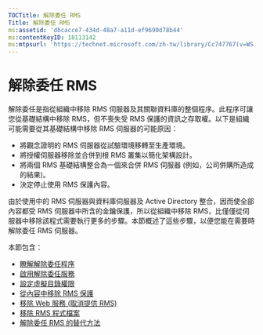 ```yaml
---
TOCTitle: 解除委任 RMS
Title: 解除委任 RMS
ms:assetid: 'dbcacce7-434d-48a7-a11d-ef9690d78b44'
ms:contentKeyID: 18113142
ms:mtpsurl: 'https://technet.microsoft.com/zh-tw/library/Cc747767(v=WS.10)'
---
```


解除委任 RMS
============

解除委任是指從組織中移除 RMS 伺服器及其關聯資料庫的整個程序。此程序可讓您從基礎結構中移除 RMS，但不喪失受 RMS 保護的資訊之存取權。以下是組織可能需要從其基礎結構中移除 RMS 伺服器的可能原因：

-   將觀念證明的 RMS 伺服器從試驗環境移轉至生產環境。
-   將授權伺服器移除並合併到根 RMS 叢集以簡化架構設計。
-   將兩個 RMS 基礎結構整合為一個來合併 RMS 伺服器 (例如，公司併購所造成的結果)。
-   決定停止使用 RMS 保護內容。

由於使用中的 RMS 伺服器與資料庫伺服器及 Active Directory 整合，因而使全部內容都受 RMS 伺服器中所含的金鑰保護，所以從組織中移除 RMS，比僅僅從伺服器中移除該程式需要執行更多的步驟。本節概述了這些步驟，以便您能在需要時解除委任 RMS 伺服器。

本節包含：

-   [瞭解解除委任程序](https://technet.microsoft.com/57bd9949-9433-437b-93ed-ffb2dff9992e)
-   [啟用解除委任服務](https://technet.microsoft.com/45226e85-b50d-41cc-aca7-0f603f8509d5)
-   [設定虛擬目錄權限](https://technet.microsoft.com/45112111-9608-45b1-9a86-7b313d0a1579)
-   [從內容中移除 RMS 保護](https://technet.microsoft.com/c30361e3-50d2-4474-a87d-d38de502cf9e)
-   [移除 Web 服務 (取消提供 RMS)](https://technet.microsoft.com/68b4e2b0-b1b7-4b0a-8c1a-82ac27c1f12e)
-   [移除 RMS 程式檔案](https://technet.microsoft.com/d1dc8a8b-f8de-487f-87b4-2174d449f0bc)
-   [解除委任 RMS 的替代方法](https://technet.microsoft.com/4d32f35e-997d-4d10-ab66-efe217e853f7)
